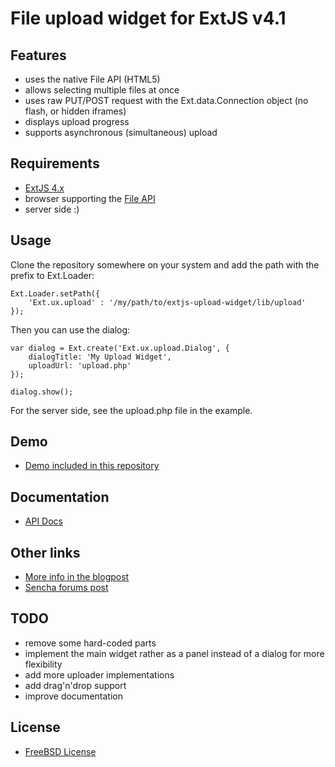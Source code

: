 File upload widget for ExtJS v4.1
=================================

Features
---------

  - uses the native File API (HTML5)
  - allows selecting multiple files at once
  - uses raw PUT/POST request with the Ext.data.Connection object (no flash, or hidden iframes)
  - displays upload progress
  - supports asynchronous (simultaneous) upload

Requirements
------------

  - [ExtJS 4.x](http://www.sencha.com/products/extjs/)
  - browser supporting the [File API](http://www.w3.org/TR/FileAPI/)
  - server side :)

Usage
-----

Clone the repository somewhere on your system and add the path with the prefix to Ext.Loader:

    Ext.Loader.setPath({
        'Ext.ux.upload' : '/my/path/to/extjs-upload-widget/lib/upload'
    });
    
Then you can use the dialog:    

    var dialog = Ext.create('Ext.ux.upload.Dialog', {
        dialogTitle: 'My Upload Widget',
        uploadUrl: 'upload.php'
    });
    
    dialog.show();
    
For the server side, see the upload.php file in the example.

Demo
----

  - [Demo included in this repository](http://debug.cz/demo/upload/)


Documentation
-------------

  - [API Docs](http://debug.cz/demo/upload/docs/)
  
Other links
-----------

  - [More info in the blogpost](http://blog.debug.cz/2012/05/file-upload-widget-for-extjs-4x.html)
  - [Sencha forums post](http://www.sencha.com/forum/showthread.php?205365-File-upload-widget-using-File-API-and-Ext.data.Connection)
  
TODO
----

  - remove some hard-coded parts
  - implement the main widget rather as a panel instead of a dialog for more flexibility
  - add more uploader implementations
  - add drag'n'drop support
  - improve documentation
  
License
-------

  - [FreeBSD License](http://debug.cz/license/freebsd)